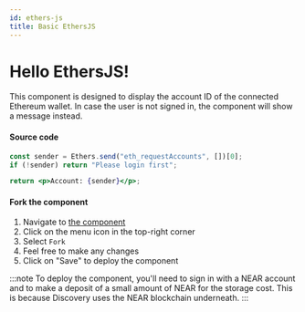 ```yaml
---
id: ethers-js
title: Basic EthersJS
---
```


# Hello EthersJS!

This component is designed to display the account ID of the connected Ethereum wallet. In case the user is not signed in, the component will show a message instead. 

#### Source code

```jsx
const sender = Ethers.send("eth_requestAccounts", [])[0];
if (!sender) return "Please login first";

return <p>Account: {sender}</p>;

```

#### Fork the component

1. Navigate to [the component](https://bos.gg/#/wecare.near/widget/HelloEthersJS)
2. Click on the menu icon in the top-right corner
3. Select `Fork`
4. Feel free to make any changes 
5. Click on "Save" to deploy the component 

:::note
To deploy the component, you'll need to sign in with a NEAR account and to make a deposit of a small amount of NEAR for the storage cost. This is because Discovery uses the NEAR blockchain underneath.
:::
